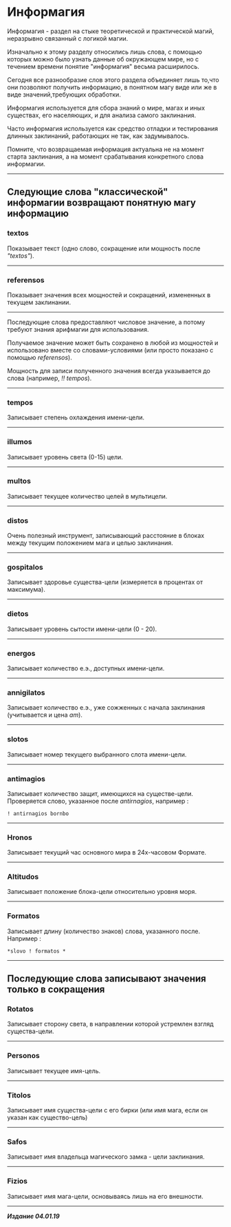 # Информагия #

Информагия - раздел на стыке теоретической и практической магий, неразрывно связанный с логикой магии.

Изначально к этому разделу относились лишь слова, с помощью которых можно было узнать данные об окружающем мире, но с течением времени понятие "информагия" весьма расширилось.

Сегодня все разнообразие слов этого раздела объединяет лишь то,что они позволяют получить информацию, в понятном магу виде или же в виде значений,требующих обработки.

Информагия используется для сбора знаний о мире, магах и иных существах, его населяющих, и для анализа самого заклинания.

Часто информагия используется как средство отладки и тестирования длинных заклинаний, работающих не так, как задумывалось.

Помните, что возвращаемая информация актуальна не на момент старта заклинания, а на момент срабатывания конкретного слова информагии.

***

## Следующие слова "классической" информагии возвращают понятную магу информацию ##

### **textos** ###

Показывает текст (одно слово, сокращение или мощность после *"textos"*).

***

### **referensos** ###

Показывает значения всех мощностей и сокращений, измененных в текущем заклинании.

***

Последующие слова предоставляют числовое значение, а потому требуют знания арифмагии для использования.

Получаемое значение может быть сохранено в любой из мощностей и использовано вместе со словами-условиями (или просто показано с помощью *referensos*).

Мощность для записи полученного значения всегда указывается до слова (например, *!! tempos*).

***

### **tempos** ###

Записывает степень охлаждения имени-цели.

***

### **illumos** ###

Записывает уровень света (0-15) цели.

***

### **multos** ###

Записывает текущее количество целей в мультицели.

***

### **distos** ###

Очень полезный инструмент, записывающий расстояние в блоках между текущим положением мага и целью заклинания.

***

### **gospitalos** ###

Записывает здоровье существа-цели (измеряется в процентах от максимума).

***

### **dietos** ###

Записывает уровень сытости имени-цели (0 - 20).

***

### **energos** ###

Записывает количество е.э., доступных имени-цели.

***

### **annigilatos** ###

Записывает количество е.э., уже сожженных с начала заклинания (учитывается и цена *am*).

***

### **slotos** ###

Записывает номер текущего выбранного слота имени-цели.

***

### **antimagios** ###

Записывает количество защит, имеющихся на существе-цели. Проверяется слово, указанное после *antirnagios*, например :

```cabara
! antirnagios bornbo
```

***

### **Hronos** ###

Записывает текущий час основного мира в 24х-часовом Формате.

***

### **Altitudos** ###

Записывает положение блока-цели относительно уровня моря.

***

### **Formatos** ###

Записывает длину (количество знаков) слова, указанного после. Например :

```cadabra
*slovo ! formatos *
```

***

## Последующие слова записывают значения только в сокращения ##

### **Rotatos** ###

Записывает сторону света, в направлении которой устремлен взгляд существа-цели.

***

### **Personos** ###

Записывает текущее имя-цель.

***

### **Titolos** ###

Записывает имя существа-цели с его бирки (или имя мага, если он указан как существо-цель)

***

### **Safos** ###

Записывает имя владельца магического замка - цели заклинания.

***

### **Fizios** ###

Записывает имя мага-цели, основываясь лишь на его внешности.

***

***Издание 04.01.19***
